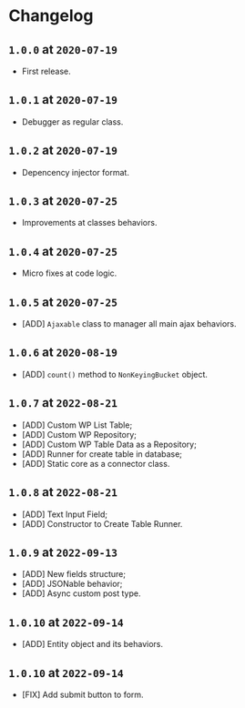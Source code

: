 # Changelog

## `1.0.0` at `2020-07-19`

* First release.

## `1.0.1` at `2020-07-19`

* Debugger as regular class.

## `1.0.2` at `2020-07-19`

* Depencency injector format.

## `1.0.3` at `2020-07-25`

* Improvements at classes behaviors.

## `1.0.4` at `2020-07-25`

* Micro fixes at code logic.

## `1.0.5` at `2020-07-25`

* [ADD] `Ajaxable` class to manager all main ajax behaviors.

## `1.0.6` at `2020-08-19`

* [ADD] `count()` method to `NonKeyingBucket` object.

## `1.0.7` at `2022-08-21`

* [ADD] Custom WP List Table;
* [ADD] Custom WP Repository;
* [ADD] Custom WP Table Data as a Repository;
* [ADD] Runner for create table in database;
* [ADD] Static core as a connector class.

## `1.0.8` at `2022-08-21`

* [ADD] Text Input Field;
* [ADD] Constructor to Create Table Runner.

## `1.0.9` at `2022-09-13`

* [ADD] New fields structure;
* [ADD] JSONable behavior;
* [ADD] Async custom post type.

## `1.0.10` at `2022-09-14`

* [ADD] Entity object and its behaviors.

## `1.0.10` at `2022-09-14`

* [FIX] Add submit button to form.